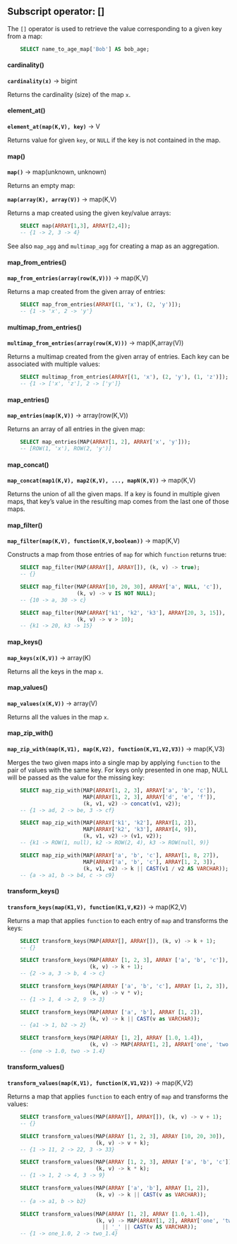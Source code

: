 ## Subscript operator: \[\]

The `[]` operator is used to retrieve the value corresponding to a given key from a map:

```sql
    SELECT name_to_age_map['Bob'] AS bob_age;
```

#### cardinality()

**`cardinality(x)`** → bigint

Returns the cardinality (size) of the map `x`.

#### element\_at()

**`element_at(map(K,V), key)`** → V

Returns value for given `key`, or `NULL` if the key is not contained in the map.

#### map()

**`map()`** → map(unknown, unknown)

Returns an empty map:

**`map(array(K), array(V))`** → map(K,V)

Returns a map created using the given key/value arrays:

```sql
    SELECT map(ARRAY[1,3], ARRAY[2,4]);
    -- {1 -> 2, 3 -> 4}
```

See also `map_agg` and `multimap_agg` for creating a map as an aggregation.

#### map\_from\_entries()

**`map_from_entries(array(row(K,V)))`** → map(K,V)

Returns a map created from the given array of entries:

```sql
    SELECT map_from_entries(ARRAY[(1, 'x'), (2, 'y')]);
    -- {1 -> 'x', 2 -> 'y'}
```

#### multimap\_from\_entries()

**`multimap_from_entries(array(row(K,V)))`** → map(K,array(V))

Returns a multimap created from the given array of entries. Each key can be associated with multiple values:

```sql
    SELECT multimap_from_entries(ARRAY[(1, 'x'), (2, 'y'), (1, 'z')]);
    -- {1 -> ['x', 'z'], 2 -> ['y']}
```

#### map\_entries()

**`map_entries(map(K,V))`** → array(row(K,V))

Returns an array of all entries in the given map:

```sql
    SELECT map_entries(MAP(ARRAY[1, 2], ARRAY['x', 'y']));
    -- [ROW(1, 'x'), ROW(2, 'y')]
```

#### map\_concat()

**`map_concat(map1(K,V), map2(K,V), ..., mapN(K,V))`** → map(K,V)

Returns the union of all the given maps. If a key is found in multiple given maps, that key’s value in the resulting map comes from the last one of those maps.

#### map\_filter()

**`map_filter(map(K,V), function(K,V,boolean))`** → map(K,V)

Constructs a map from those entries of `map` for which `function` returns true:

```sql
    SELECT map_filter(MAP(ARRAY[], ARRAY[]), (k, v) -> true);
    -- {}

    SELECT map_filter(MAP(ARRAY[10, 20, 30], ARRAY['a', NULL, 'c']),
                      (k, v) -> v IS NOT NULL);
    -- {10 -> a, 30 -> c}

    SELECT map_filter(MAP(ARRAY['k1', 'k2', 'k3'], ARRAY[20, 3, 15]),
                      (k, v) -> v > 10);
    -- {k1 -> 20, k3 -> 15}
```

#### map\_keys()

**`map_keys(x(K,V))`** → array(K)

Returns all the keys in the map `x`.

#### map\_values()

**`map_values(x(K,V))`** → array(V)

Returns all the values in the map `x`.

#### map\_zip\_with()

**`map_zip_with(map(K,V1), map(K,V2), function(K,V1,V2,V3))`** → map(K,V3)

Merges the two given maps into a single map by applying `function` to the pair of values with the same key. For keys only presented in one map, NULL will be passed as the value for the missing key:

```sql
    SELECT map_zip_with(MAP(ARRAY[1, 2, 3], ARRAY['a', 'b', 'c']),
                        MAP(ARRAY[1, 2, 3], ARRAY['d', 'e', 'f']),
                        (k, v1, v2) -> concat(v1, v2));
    -- {1 -> ad, 2 -> be, 3 -> cf}

    SELECT map_zip_with(MAP(ARRAY['k1', 'k2'], ARRAY[1, 2]),
                        MAP(ARRAY['k2', 'k3'], ARRAY[4, 9]),
                        (k, v1, v2) -> (v1, v2));
    -- {k1 -> ROW(1, null), k2 -> ROW(2, 4), k3 -> ROW(null, 9)}

    SELECT map_zip_with(MAP(ARRAY['a', 'b', 'c'], ARRAY[1, 8, 27]),
                        MAP(ARRAY['a', 'b', 'c'], ARRAY[1, 2, 3]),
                        (k, v1, v2) -> k || CAST(v1 / v2 AS VARCHAR));
    -- {a -> a1, b -> b4, c -> c9}
```

#### transform\_keys()

**`transform_keys(map(K1,V), function(K1,V,K2))`** → map(K2,V)

Returns a map that applies `function` to each entry of `map` and transforms the keys:

```sql
    SELECT transform_keys(MAP(ARRAY[], ARRAY[]), (k, v) -> k + 1);
    -- {}

    SELECT transform_keys(MAP(ARRAY [1, 2, 3], ARRAY ['a', 'b', 'c']),
                          (k, v) -> k + 1);
    -- {2 -> a, 3 -> b, 4 -> c}

    SELECT transform_keys(MAP(ARRAY ['a', 'b', 'c'], ARRAY [1, 2, 3]),
                          (k, v) -> v * v);
    -- {1 -> 1, 4 -> 2, 9 -> 3}

    SELECT transform_keys(MAP(ARRAY ['a', 'b'], ARRAY [1, 2]),
                          (k, v) -> k || CAST(v as VARCHAR));
    -- {a1 -> 1, b2 -> 2}

    SELECT transform_keys(MAP(ARRAY [1, 2], ARRAY [1.0, 1.4]),
                          (k, v) -> MAP(ARRAY[1, 2], ARRAY['one', 'two'])[k]);
    -- {one -> 1.0, two -> 1.4}
```

#### transform\_values()

**`transform_values(map(K,V1), function(K,V1,V2))`** → map(K,V2)

Returns a map that applies `function` to each entry of `map` and transforms the values:

```sql
    SELECT transform_values(MAP(ARRAY[], ARRAY[]), (k, v) -> v + 1);
    -- {}

    SELECT transform_values(MAP(ARRAY [1, 2, 3], ARRAY [10, 20, 30]),
                            (k, v) -> v + k);
    -- {1 -> 11, 2 -> 22, 3 -> 33}

    SELECT transform_values(MAP(ARRAY [1, 2, 3], ARRAY ['a', 'b', 'c']),
                            (k, v) -> k * k);
    -- {1 -> 1, 2 -> 4, 3 -> 9}

    SELECT transform_values(MAP(ARRAY ['a', 'b'], ARRAY [1, 2]),
                            (k, v) -> k || CAST(v as VARCHAR));
    -- {a -> a1, b -> b2}

    SELECT transform_values(MAP(ARRAY [1, 2], ARRAY [1.0, 1.4]),
                            (k, v) -> MAP(ARRAY[1, 2], ARRAY['one', 'two'])[k]
                              || '_' || CAST(v AS VARCHAR));
    -- {1 -> one_1.0, 2 -> two_1.4}
```